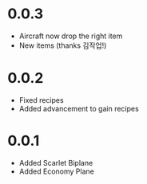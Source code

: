 # 0.0.3

* Aircraft now drop the right item
* New items (thanks 김작업!)

# 0.0.2

* Fixed recipes
* Added advancement to gain recipes

# 0.0.1

* Added Scarlet Biplane
* Added Economy Plane